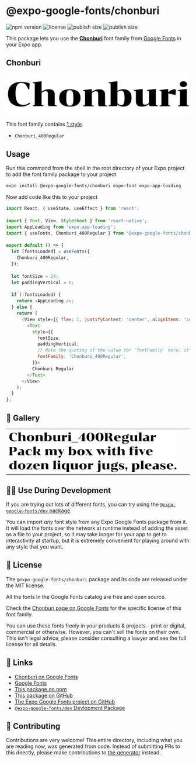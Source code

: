 # @expo-google-fonts/chonburi

![npm version](https://flat.badgen.net/npm/v/@expo-google-fonts/chonburi)
![license](https://flat.badgen.net/github/license/expo/google-fonts)
![publish size](https://flat.badgen.net/packagephobia/install/@expo-google-fonts/chonburi)
![publish size](https://flat.badgen.net/packagephobia/publish/@expo-google-fonts/chonburi)

This package lets you use the [**Chonburi**](https://fonts.google.com/specimen/Chonburi) font family from [Google Fonts](https://fonts.google.com/) in your Expo app.

## Chonburi

![Chonburi](./font-family.png)

This font family contains [1 style](#-gallery).

- `Chonburi_400Regular`

## Usage

Run this command from the shell in the root directory of your Expo project to add the font family package to your project
```sh
expo install @expo-google-fonts/chonburi expo-font expo-app-loading
```

Now add code like this to your project
```js
import React, { useState, useEffect } from 'react';

import { Text, View, StyleSheet } from 'react-native';
import AppLoading from 'expo-app-loading';
import { useFonts, Chonburi_400Regular } from '@expo-google-fonts/chonburi';

export default () => {
  let [fontsLoaded] = useFonts({
    Chonburi_400Regular,
  });

  let fontSize = 24;
  let paddingVertical = 6;

  if (!fontsLoaded) {
    return <AppLoading />;
  } else {
    return (
      <View style={{ flex: 1, justifyContent: 'center', alignItems: 'center' }}>
        <Text
          style={{
            fontSize,
            paddingVertical,
            // Note the quoting of the value for `fontFamily` here; it expects a string!
            fontFamily: 'Chonburi_400Regular',
          }}>
          Chonburi Regular
        </Text>
      </View>
    );
  }
};

```

## 🔡 Gallery


||||
|-|-|-|
|![Chonburi_400Regular](./Chonburi_400Regular.ttf.png)||||


## 👩‍💻 Use During Development

If you are trying out lots of different fonts, you can try using the [`@expo-google-fonts/dev` package](https://github.com/expo/google-fonts/tree/master/font-packages/dev#readme).

You can import *any* font style from any Expo Google Fonts package from it. It will load the fonts
over the network at runtime instead of adding the asset as a file to your project, so it may take longer
for your app to get to interactivity at startup, but it is extremely convenient
for playing around with any style that you want.

## 📖 License

The `@expo-google-fonts/chonburi` package and its code are released under the MIT license.

All the fonts in the Google Fonts catalog are free and open source.

Check the [Chonburi page on Google Fonts](https://fonts.google.com/specimen/Chonburi) for the specific license of this font family.

You can use these fonts freely in your products & projects - print or digital, commercial or otherwise. However, you can't sell the fonts on their own. This isn't legal advice, please consider consulting a lawyer and see the full license for all details.

## 🔗 Links

- [Chonburi on Google Fonts](https://fonts.google.com/specimen/Chonburi)
- [Google Fonts](https://fonts.google.com/)
- [This package on npm](https://www.npmjs.com/package/@expo-google-fonts/chonburi)
- [This package on GitHub](https://github.com/expo/google-fonts/tree/master/font-packages/chonburi)
- [The Expo Google Fonts project on GitHub](https://github.com/expo/google-fonts)
- [`@expo-google-fonts/dev` Devlopment Package](https://github.com/expo/google-fonts/tree/master/font-packages/dev)

## 🤝 Contributing

Contributions are very welcome! This entire directory, including what you are reading now, was generated from code. Instead of submitting PRs to this directly, please make contributions to [the generator](https://github.com/expo/google-fonts/tree/master/packages/generator) instead.
